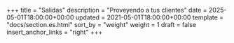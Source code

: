 +++
title = "Salidas"
description = "Proveyendo a tus clientes"
date = 2025-05-01T18:00:00+00:00
updated = 2021-05-01T18:00:00+00:00
template = "docs/section.es.html"
sort_by = "weight"
weight = 1
draft = false
insert_anchor_links = "right"
+++
